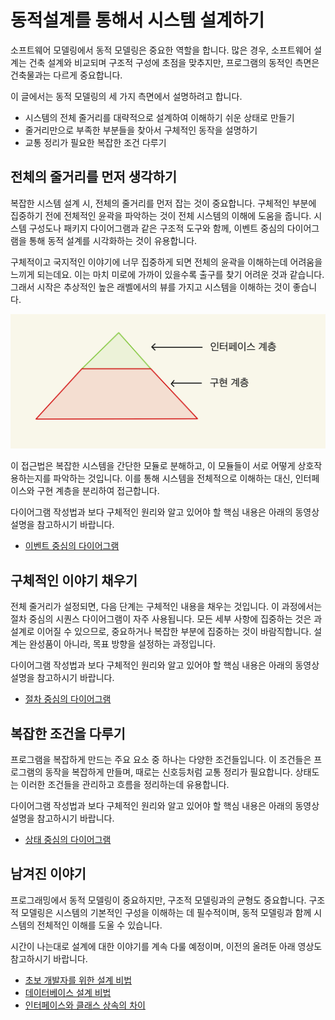# 동적설계를 통해서 시스템 설계하기

소프트웨어 모델링에서 동적 모델링은 중요한 역할을 합니다.
많은 경우, 소프트웨어 설계는 건축 설계와 비교되며 구조적 구성에 초점을 맞추지만,
프로그램의 동적인 측면은 건축물과는 다르게 중요합니다.

이 글에서는 동적 모델링의 세 가지 측면에서 설명하려고 합니다.
* 시스템의 전체 줄거리를 대략적으로 설계하여 이해하기 쉬운 상태로 만들기
* 줄거리만으로 부족한 부분들을 찾아서 구체적인 동작을 설명하기
* 교통 정리가 필요한 복잡한 조건 다루기


## 전체의 줄거리를 먼저 생각하기

복잡한 시스템 설계 시, 전체의 줄거리를 먼저 잡는 것이 중요합니다.
구체적인 부분에 집중하기 전에 전체적인 윤곽을 파악하는 것이 전체 시스템의 이해에 도움을 줍니다.
시스템 구성도나 패키지 다이어그램과 같은 구조적 도구와 함께,
이벤트 중심의 다이어그램을 통해 동적 설계를 시각화하는 것이 유용합니다.

구체적이고 국지적인 이야기에 너무 집중하게 되면 전체의 윤곽을 이해하는데 어려움을 느끼게 되는데요.
이는 마치 미로에 가까이 있을수록 출구를 찾기 어려운 것과 같습니다.
그래서 시작은 추상적인 높은 래벨에서의 뷰를 가지고 시스템을 이해하는 것이 좋습니다.

![](./pic-01.jpeg)

이 접근법은 복잡한 시스템을 간단한 모듈로 분해하고,
이 모듈들이 서로 어떻게 상호작용하는지를 파악하는 것입니다.
이를 통해 시스템을 전체적으로 이해하는 대신, 인터페이스와 구현 계층을 분리하여 접근합니다.

다이어그램 작성법과 보다 구체적인 원리와 알고 있어야 할 핵심 내용은 아래의 동영상 설명을 참고하시기 바랍니다.
* [이벤트 중심의 다이어그램](https://youtu.be/89gT4bL7xbU?si=2RsZEBKc7Ui9-d45)


## 구체적인 이야기 채우기

전체 줄거리가 설정되면, 다음 단계는 구체적인 내용을 채우는 것입니다.
이 과정에서는 절차 중심의 시퀀스 다이어그램이 자주 사용됩니다.
모든 세부 사항에 집중하는 것은 과설계로 이어질 수 있으므로,
중요하거나 복잡한 부분에 집중하는 것이 바람직합니다.
설계는 완성품이 아니라, 목표 방향을 설정하는 과정입니다.

다이어그램 작성법과 보다 구체적인 원리와 알고 있어야 할 핵심 내용은 아래의 동영상 설명을 참고하시기 바랍니다.
* [절차 중심의 다이어그램](https://youtu.be/s44xYsNuvKs?si=ijAhNEidOoICU7eI)


## 복잡한 조건을 다루기

프로그램을 복잡하게 만드는 주요 요소 중 하나는 다양한 조건들입니다.
이 조건들은 프로그램의 동작을 복잡하게 만들며, 때로는 신호등처럼 교통 정리가 필요합니다.
상태도는 이러한 조건들을 관리하고 흐름을 정리하는데 유용합니다.

다이어그램 작성법과 보다 구체적인 원리와 알고 있어야 할 핵심 내용은 아래의 동영상 설명을 참고하시기 바랍니다.
* [상태 중심의 다이어그램](https://youtu.be/dymihe2djfA?si=xGAIYxNQZgS7bGqZ)


## 남겨진 이야기

프로그래밍에서 동적 모델링이 중요하지만, 구조적 모델링과의 균형도 중요합니다.
구조적 모델링은 시스템의 기본적인 구성을 이해하는 데 필수적이며, 동적 모델링과 함께 시스템의 전체적인 이해를 도울 수 있습니다.

시간이 나는대로 설계에 대한 이야기를 계속 다룰 예정이며, 이전의 올려둔 아래 영상도 참고하시기 바랍니다.

* [초보 개발자를 위한 설계 비법](https://www.whatap.io/ko/blog/152/index.html)
* [데이터베이스 설계 비법](https://www.youtube.com/watch?v=SRJNHmk4kok&list=PLdJpJI2SrqEn7_HhVcrQHEmpaCWphVTfr)
* [인터페이스와 클래스 상속의 차이](https://youtu.be/1Zl1Mpw6NPk?si=UzTLFvOoOCdgSyHF)